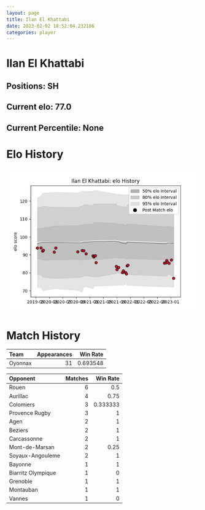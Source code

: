 ```yaml
---  
layout: page  
title: Ilan El Khattabi  
date: 2023-02-02 18:52:04.232186  
categories: player  
---
```

# Ilan El Khattabi

## Positions: SH

## Current elo: 77.0

## Current Percentile: None

# Elo History


![elo history](history_IlanElKhattabi.png)
# Match History


| Team    |   Appearances |   Win Rate |
|:--------|--------------:|-----------:|
| Oyonnax |            31 |   0.693548 |

| Opponent           |   Matches |   Win Rate |
|:-------------------|----------:|-----------:|
| Rouen              |         6 |   0.5      |
| Aurillac           |         4 |   0.75     |
| Colomiers          |         3 |   0.333333 |
| Provence Rugby     |         3 |   1        |
| Agen               |         2 |   1        |
| Beziers            |         2 |   1        |
| Carcassonne        |         2 |   1        |
| Mont-de-Marsan     |         2 |   0.25     |
| Soyaux-Angouleme   |         2 |   1        |
| Bayonne            |         1 |   1        |
| Biarritz Olympique |         1 |   0        |
| Grenoble           |         1 |   1        |
| Montauban          |         1 |   1        |
| Vannes             |         1 |   0        |